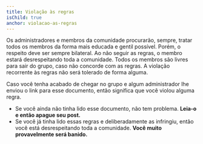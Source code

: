 ```yaml
---
title: Violação às regras
isChild: true
anchor: violacao-as-regras
---
```


Os administradores e membros da comunidade procurarão, sempre, tratar todos os membros da forma mais educada e gentil possível. Porém, o respeito deve ser sempre bilateral. Ao não seguir as regras, o membro estará desrespeitando toda a comunidade. Todos os membros são livres para sair do grupo, caso não concorde com as regras. A violação recorrente às regras não será tolerado de forma alguma.

Caso você tenha acabado de chegar no grupo e algum administrador lhe enviou o link para esse documento, então significa que você violou alguma regra.

* Se você ainda não tinha lido esse documento, não tem problema. **Leia-o e então apague seu post.**
* Se você já tinha lido essas regras e deliberadamente as infringiu, então você está desrespeitando toda a comunidade. **Você muito provavelmente será banido.**